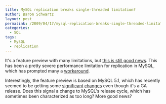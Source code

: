 ```yaml
---
title: MySQL replication breaks single-threaded limitation?
author: Baron Schwartz
layout: post
permalink: /2009/04/17/mysql-replication-breaks-single-threaded-limitation/
categories:
  - SQL
tags:
  - MySQL
  - replication
---
```

It's a feature preview with many limitations, but [this is still good news][1]. This has been a pretty severe performance limitation for replication in MySQL, which has prompted many a [workaround][2].

Interestingly, the feature preview is based on MySQL 5.1, which has recently seemed to be getting some [significant][3] [changes][4] even though it's a GA release. Does this signal a change to MySQL's release cycle, which has sometimes been characterized as too long? More good news?

 [1]: http://larsthalmann.blogspot.com/2009/04/feature-preview-multi-threaded-slave.html
 [2]: http://www.maatkit.org/doc/mk-slave-prefetch.html
 [3]: http://www.mysqlperformanceblog.com/2009/04/06/mysql-and-ibm/
 [4]: http://s.petrunia.net/blog/?p=52
